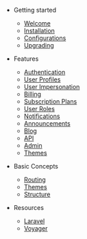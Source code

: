 - Getting started

    - [Welcome](/welcome.md)
    - [Installation](/installation.md)
    - [Configurations](/configurations.md)
    - [Upgrading](/upgrading.md)

- Features

    - [Authentication](/features/authentication.md)
    - [User Profiles](/features/user-profiles.md)
    - [User Impersonation](/features/user-impersonation.md)
    - [Billing](/features/billing.md)
    - [Subscription Plans](/features/subscription-plans.md)
    - [User Roles](/features/user-roles.md)
    - [Notifications](/features/notifications.md)
    - [Announcements](/features/announcements.md)
    - [Blog](/features/blog.md)
    - [API](/features/api.md)
    - [Admin](/features/admin.md)
    - [Themes](/features/themes.md)

- Basic Concepts

    - [Routing](/concepts/routing.md)
    - [Themes](/concepts/themes.md)
    - [Structure](/concepts/structure.md)

- Resources
    - [Laravel](https://laravel.com)
    - [Voyager](https://voyager.devdojo.com)
